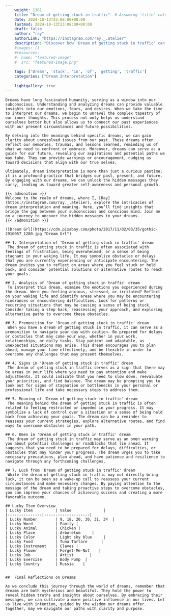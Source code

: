 ```yaml
---
    weight: 1381
    title: "Dream of getting stuck in traffic"  # Assuming 'title' column exists
    date: 2024-10-13T23:08:00+08:00
    lastmod: 2024-10-13T23:08:00+08:00
    draft: false
    author: "ray"
    authorLink: "https://instagram.com/ray._.atelier"
    description: "Discover how 'Dream of getting stuck in traffic' can interpret your future and uncover its significant meanings in your life."
    #images: []
    #resources:
    #- name: "featured-image"
    #  src: "featured-image.png"
    
    tags: ['Dream', 'stuck', 'in', 'of', 'getting', 'traffic']
    categories: ["Dream Interpretation"]
    
    lightgallery: true
---
```

    
    Dreams have long fascinated humanity, serving as a window into our subconscious. Understanding and analyzing dreams can provide valuable insights into our emotions, fears, and desires. When we take the time to interpret our dreams, we begin to unravel the complex tapestry of our inner thoughts. This process not only helps us understand ourselves better but also allows us to connect our past experiences with our present circumstances and future possibilities.
    
    By delving into the meanings behind specific dreams, we can gain clarity about unresolved issues from our past. These dreams often reflect our memories, traumas, and lessons learned, reminding us of what we need to confront or embrace. Moreover, dreams can serve as a guide for our future, revealing our aspirations and potential paths we may take. They can provide warnings or encouragement, nudging us toward decisions that align with our true selves.
    
    Ultimately, dream interpretation is more than just a curious pastime; it is a profound practice that bridges our past, present, and future. By engaging with our dreams, we can unlock the hidden messages they carry, leading us toward greater self-awareness and personal growth.
    
    {{< admonition >}}
    Welcome to the realm of dreams, where I, [Ray](https://instagram.com/ray._.atelier), explore the intricacies of dream interpretation and meaning. Here, you’ll find insights that bridge the gap between your subconscious and conscious mind. Join me on a journey to uncover the hidden messages in your dreams.
    {{< /admonition >}}
    
    ![Dream Grl](https://cdn.pixabay.com/photo/2017/11/02/03/35/gothic-2910057_1280.jpg "Dream Grl")
    
    ## 1. Interpretation of 'Dream of getting stuck in traffic' dream
     The dream of getting stuck in traffic is often associated with feelings of frustration, being overwhelmed, or a sense of being stagnant in your waking life. It may symbolize obstacles or delays that you are currently experiencing or anticipate encountering. The dream invites you to reflect on areas where you feel stuck or held back, and consider potential solutions or alternative routes to reach your goals.
    
    ## 2. Analysis of 'Dream of getting stuck in traffic' dream
     To interpret this dream, examine the emotions you experienced during the dream. Were you feeling anxious, stressed, or irritated? Reflect on your waking life and identify areas where you may be encountering hindrances or encountering difficulties. Look for patterns or recurring situations that may be causing a sense of being stuck. Consider taking a step back, reassessing your approach, and exploring alternative paths to overcome these obstacles.
    
    ## 3. Premonition for 'Dream of getting stuck in traffic' dream
     When you have a dream of getting stuck in traffic, it can serve as a premonition to navigate your day with caution. Be prepared for delays or obstacles that may come your way, whether in your work, relationships, or daily tasks. Stay patient and adaptable, as unexpected situations may arise. This dream encourages you to plan ahead, manage your time effectively, and be flexible in order to overcome any challenges that may present themselves.
    
    ## 4. Signs in 'Dream of getting stuck in traffic' dream
     The dream of getting stuck in traffic serves as a sign that there may be areas in your life where you need to pay attention and make adjustments. It could indicate that you need to slow down, reevaluate your priorities, and find balance. The dream may be prompting you to look out for signs of stagnation or bottlenecks in your personal or professional life and take necessary steps to address them.
    
    ## 5. Meaning of 'Dream of getting stuck in traffic' dream
     The meaning behind the dream of getting stuck in traffic is often related to feeling restricted or impeded in your progress. It may symbolize a lack of control over a situation or a sense of being held back from achieving your goals. The dream can be a reminder to reassess your current strategies, explore alternative routes, and find ways to overcome obstacles in your path.
    
    ## 6. Omen in 'Dream of getting stuck in traffic' dream
     The dream of getting stuck in traffic may serve as an omen warning you about potential challenges or roadblocks that lie ahead. It suggests that you need to be prepared for delays, difficulties, or obstacles that may hinder your progress. The dream urges you to take necessary precautions, plan ahead, and have patience and resilience to navigate through any forthcoming challenges.
    
    ## 7. Luck from 'Dream of getting stuck in traffic' dream
     While the dream of getting stuck in traffic may not directly bring luck, it can be seen as a wake-up call to reassess your current circumstances and make necessary changes. By paying attention to the message of the dream and taking proactive steps to overcome obstacles, you can improve your chances of achieving success and creating a more favorable outcome.
    
    ## Lucky Item Overview
    | Lucky Item          | Value              |
    |---------------|--------------------|
    | Lucky Number        | 9, 18, 20, 30, 31, 34  |
    | Lucky Word          | Family |
    | Lucky Animal        | Chicken |
    | Lucky Place         | Arboretum     |
    | Lucky Color         | Light sky blue     |
    | Lucky Food          | Tuna Tartare      |
    | Lucky Instrument    | Claves |
    | Lucky Flower        | Forget-Me-Not    |
    | Lucky Job           | Artist       |
    | Lucky Exercise      | Body Pump  |
    | Lucky Country       | Russia    |
    
    
    ##  Final Reflections on Dreams
    
    As we conclude this journey through the world of dreams, remember that dreams are both mysterious and beautiful. They hold the power to reveal hidden truths and insights about ourselves. By embracing their messages, we can cultivate a more positive influence in our lives. Let us live with intention, guided by the wisdom our dreams offer. Together, may we navigate our paths with clarity and purpose.
    
